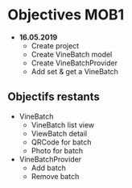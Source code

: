 # Objectives MOB1

- **16.05.2019**
  - Create project
  - Create VineBatch model
  - Create VineBatchProvider
  - Add set & get a VineBatch

## Objectifs restants

- VineBatch
  - VineBatch list view
  - ViewBatch detail
  - QRCode for batch
  - Photo for batch
- VineBatchProvider
  - Add batch
  - Remove batch